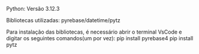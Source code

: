 Python: Versão 3.12.3

Bibliotecas utilizadas: pyrebase/datetime/pytz

Para instalação das bibliotecas, é necessário abrir o  terminal VsCode e digitar os seguintes comandos(um por vez):
pip install pyrebase4
pip install pytz
